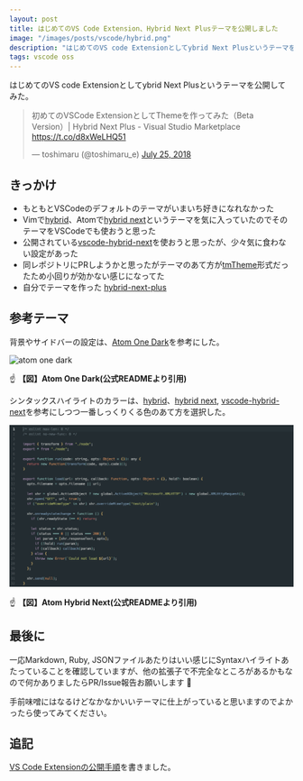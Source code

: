 ```yaml
---
layout: post
title: はじめてのVS Code Extension、Hybrid Next Plusテーマを公開しました
image: "/images/posts/vscode/hybrid.png"
description: "はじめてのVS code Extensionとしてybrid Next Plusというテーマを公開してみた。 きっかけ もともとVSCodeのデフォルトのテーマがいまいち好きになれなかった Vimでhybrid、Atomでhybrid nextというテーマを気に入っていたのでそのテーマをVSCodeでも使おうと思った 公開されているvscode-hybrid-nextを使おうと思ったが、少々気に食わない設定があった 同レポジトリにPRしようかと思ったがテーマのあて方がtmTheme形式だったため小回りが効かない感じになってた 自分でテーマを作った hybrid-next-plus"
tags: vscode oss
---
```


はじめてのVS code Extensionとしてybrid Next Plusというテーマを公開してみた。

<blockquote class="twitter-tweet" data-lang="ja"><p lang="ja" dir="ltr">初めてのVSCode ExtensionとしてThemeを作ってみた（Beta Version）| Hybrid Next Plus - Visual Studio Marketplace <a href="https://t.co/d8xWeLHQ51">https://t.co/d8xWeLHQ51</a></p>&mdash; toshimaru (@toshimaru_e) <a href="https://twitter.com/toshimaru_e/status/1021918426426531840?ref_src=twsrc%5Etfw">July 25, 2018</a></blockquote>

## きっかけ

- もともとVSCodeのデフォルトのテーマがいまいち好きになれなかった
- Vimで[hybrid](https://github.com/w0ng/vim-hybrid)、Atomで[hybrid next](https://github.com/kaicataldo/hybrid-next-syntax)というテーマを気に入っていたのでそのテーマをVSCodeでも使おうと思った
- 公開されている[vscode-hybrid-next](https://github.com/wyze/vscode-hybrid-next/)を使おうと思ったが、少々気に食わない設定があった
- 同レポジトリにPRしようかと思ったがテーマのあて方が[tmTheme](https://www.sublimetext.com/docs/3/color_schemes_tmtheme.html)形式だったため小回りが効かない感じになってた
- 自分でテーマを作った [hybrid-next-plus](https://github.com/toshimaru/hybrid-next-plus)

## 参考テーマ

背景やサイドバーの設定は、[Atom One Dark](https://atom.io/themes/one-dark-ui)を参考にした。

![atom one dark](https://i.github-camo.com/af4a063b48fb691fb25e664ca8e0680a31f6f1e4/68747470733a2f2f636c6f75642e67697468756275736572636f6e74656e742e636f6d2f6173736574732f3337383032332f32363234363831382f30383235356237362d336364362d313165372d396636642d3661653365313661383961392e706e67)

:point_up: **【図】Atom One Dark(公式READMEより引用)**

シンタックスハイライトのカラーは、[hybrid](https://github.com/w0ng/vim-hybrid)、[hybrid next](https://github.com/kaicataldo/hybrid-next-syntax), [vscode-hybrid-next](https://github.com/wyze/vscode-hybrid-next/)を参考にしつつ一番しっくりくる色のあて方を選択した。

![hybrid next](https://raw.githubusercontent.com/kaicataldo/hybrid-next-syntax/master/screenshots/hybrid-next-screenshot-1.png)

:point_up: **【図】Atom Hybrid Next(公式READMEより引用)**

## 最後に

一応Markdown, Ruby, JSONファイルあたりはいい感じにSyntaxハイライトあたっていることを確認していますが、他の拡張子で不完全なところがあるかもなので何かありましたらPR/Issue報告お願いします 🙏

手前味噌にはなるけどなかなかいいテーマに仕上がっていると思いますのでよかったら使ってみてください。

## 追記

[VS Code Extensionの公開手順](/how-to-publish-vscode-extension/)を書きました。

